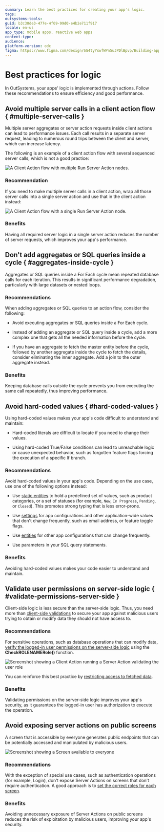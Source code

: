 ```yaml
---
summary: Learn the best practices for creating your app's logic.
tags: 
outsystems-tools: 
guid: b3c30de3-477e-4f09-99d0-e4b2e711f917
locale: en-us
app_type: mobile apps, reactive web apps
content-type: 
audience: 
platform-version: odc
figma: https://www.figma.com/design/6G4tyYswfWPn5uJPDlBpvp/Building-apps?node-id=6404-238
---
```


# Best practices for logic

In OutSystems, your apps' logic is implemented through actions. Follow these recommendations to ensure efficiency and good performance.

## Avoid multiple server calls in a client action flow { #multiple-server-calls }

Multiple server aggregates or server action requests inside client actions can lead to performance issues. Each call results in a separate server request, leading to numerous round trips between the client and server, which can increase latency. 

The following is an example of a client action flow with several sequenced server calls, which is not a good practice:

![A Client Action flow with multiple Run Server Action nodes.](images/multiple-server-requests-odcs.png "Multiple Server requests inside a Client Action")

### Recommendation

If you need to make multiple server calls in a client action, wrap all those server calls into a single server action and use that in the client action instead:

![A Client Action flow with a single Run Server Action node.](images/single-server-action-odcs.png "Single Server request inside a Client Action")

### Benefits

Having all required server logic in a single server action reduces the number of server requests, which improves your app's performance.

## Don't add aggregates or SQL queries inside a cycle { #aggregates-inside-cycle }

Aggregates or SQL queries inside a For Each cycle mean repeated database calls for each iteration. This results in significant performance degradation, particularly with large datasets or nested loops.

### Recommendations

When adding aggregates or SQL queries to an action flow, consider the following:

* Avoid executing aggregates or SQL queries inside a For Each cycle. 

* Instead of adding an aggregate or SQL query inside a cycle, add a more complex one that gets all the needed information before the cycle.

* If you have an aggregate to fetch the master entity before the cycle, followed by another aggregate inside the cycle to fetch the details, consider eliminating the inner aggregate. Add a join to the outer aggregate instead.

### Benefits

Keeping database calls outside the cycle prevents you from executing the same call repeatedly, thus improving performance.

## Avoid hard-coded values { #hard-coded-values }

Using hard-coded values makes your app's code difficult to understand and maintain:

* Hard-coded literals are difficult to locate if you need to change their values.

* Using hard-coded True/False conditions can lead to unreachable logic or cause unexpected behavior, such as forgotten feature flags forcing the execution of a specific If branch.

### Recommendations

Avoid hard-coded values in your app's code. Depending on the use case, use one of the following options instead:

* Use [static entities](../data/modeling/entity-static.md) to hold a predefined set of values, such as product categories, or a set of statuses (for example, `New`, `In Progress`, `Pending`, or `Closed`). This promotes strong typing that is less error-prone.

* Use [settings](../../manage-platform-app-lifecycle/configuration-management.md#managing-settings) for app configurations and other application-wide values that don't change frequently, such as email address, or feature toggle flags.

* Use [entities](../data/modeling/entity.md) for other app configurations that can change frequently.

* Use parameters in your SQL query statements.

### Benefits

Avoiding hard-coded values makes your code easier to understand and maintain.

## Validate user permissions on server-side logic { #validate-permissions-server-side }

Client-side logic is less secure than the server-side logic. Thus, you need more than [client-side validations](../ui/creating-screens/best-practices-screens.md#roles) to secure your app against malicious users trying to obtain or modify data they should not have access to.

### Recommendations

For sensitive operations, such as database operations that can modify data, [verify the logged-in user permissions on the server-side logic](../../user-management/secure-app-with-roles.md#restrict-logic-flows) using the **CheckROLENAMERole()** function.

![Screenshot showing a Client Action running a Server Action validating the user role](images/best-practices-logic-server-side-validation-odcs.png "Validating user role on server-side logic")

You can reinforce this best practice by [restricting access to fetched data](../ui/creating-screens/best-practices-fetch-display-data.md#restrict-access).

### Benefits

Validating permissions on the server-side logic improves your app's security, as it guarantees the logged-in user has authorization to execute the operation. 

## Avoid exposing server actions on public screens

A screen that is accessible by everyone generates public endpoints that can be potentially accessed and manipulated by malicious users.

![Screenshot showing a Screen available to everyone](images/best-practices-logic-exposing-screen-everyone-odcs.png "App screen available to everyone")

### Recommendations

With the exception of special use cases, such as authentication operations (for example, Login), don't expose Server Actions on screens that don't require authentication. A good approach is to [set the correct roles for each screen](../ui/creating-screens/best-practices-screens.md#roles).

### Benefits

Avoiding unnecessary exposure of Server Actions on public screens reduces the risk of exploitation by malicious users, improving your app's security.
